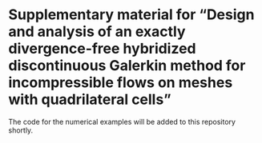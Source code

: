 # Supplementary material for “Design and analysis of an exactly divergence-free hybridized discontinuous Galerkin method for incompressible flows on meshes with quadrilateral cells”
The code for the numerical examples will be added to this repository shortly.
